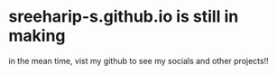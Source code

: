 # sreeharip-s.github.io is still in making
in the mean time, vist my github to see my socials and other projects!!
